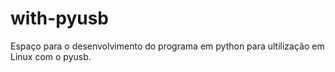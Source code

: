 # with-pyusb
Espaço para o desenvolvimento do programa em python para ultilização em Linux com o pyusb.
